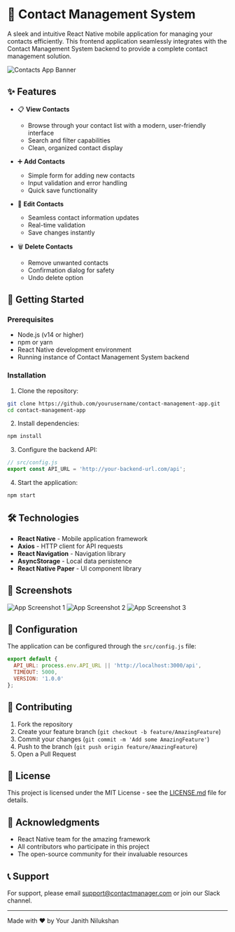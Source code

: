 # 📱 Contact Management System

A sleek and intuitive React Native mobile application for managing your contacts efficiently. This frontend application seamlessly integrates with the Contact Management System backend to provide a complete contact management solution.

![Contacts App Banner](/api/placeholder/800/200)

## ✨ Features

- 📋 **View Contacts**
  - Browse through your contact list with a modern, user-friendly interface
  - Search and filter capabilities
  - Clean, organized contact display

- ➕ **Add Contacts**
  - Simple form for adding new contacts
  - Input validation and error handling
  - Quick save functionality

- 📝 **Edit Contacts**
  - Seamless contact information updates
  - Real-time validation
  - Save changes instantly

- 🗑️ **Delete Contacts**
  - Remove unwanted contacts
  - Confirmation dialog for safety
  - Undo delete option

## 🚀 Getting Started

### Prerequisites

- Node.js (v14 or higher)
- npm or yarn
- React Native development environment
- Running instance of Contact Management System backend

### Installation

1. Clone the repository:
```bash
git clone https://github.com/yourusername/contact-management-app.git
cd contact-management-app
```

2. Install dependencies:
```bash
npm install
```

3. Configure the backend API:
```javascript
// src/config.js
export const API_URL = 'http://your-backend-url.com/api';
```

4. Start the application:
```bash
npm start
```

## 🛠️ Technologies

- **React Native** - Mobile application framework
- **Axios** - HTTP client for API requests
- **React Navigation** - Navigation library
- **AsyncStorage** - Local data persistence
- **React Native Paper** - UI component library

## 📱 Screenshots

![App Screenshot 1](/api/placeholder/250/500)
![App Screenshot 2](/api/placeholder/250/500)
![App Screenshot 3](/api/placeholder/250/500)

## 🔧 Configuration

The application can be configured through the `src/config.js` file:

```javascript
export default {
  API_URL: process.env.API_URL || 'http://localhost:3000/api',
  TIMEOUT: 5000,
  VERSION: '1.0.0'
};
```

## 🤝 Contributing

1. Fork the repository
2. Create your feature branch (`git checkout -b feature/AmazingFeature`)
3. Commit your changes (`git commit -m 'Add some AmazingFeature'`)
4. Push to the branch (`git push origin feature/AmazingFeature`)
5. Open a Pull Request

## 📄 License

This project is licensed under the MIT License - see the [LICENSE.md](LICENSE.md) file for details.

## 👏 Acknowledgments

- React Native team for the amazing framework
- All contributors who participate in this project
- The open-source community for their invaluable resources

## 📞 Support

For support, please email support@contactmanager.com or join our Slack channel.

---
Made with ❤️ by Your Janith Nilukshan
